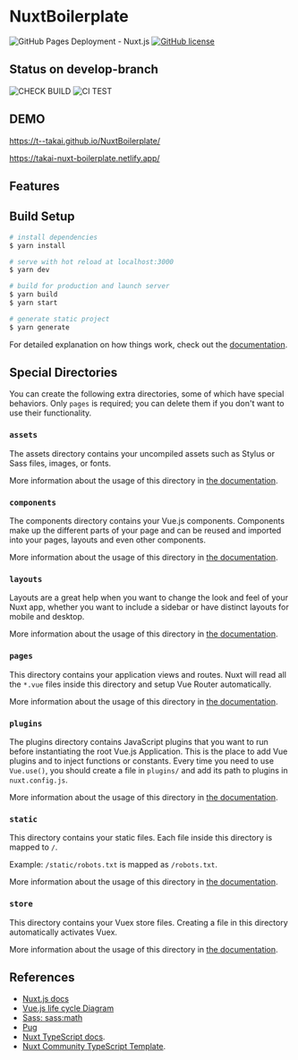 # NuxtBoilerplate

![GitHub Pages Deployment - Nuxt.js](https://github.com/t--takai/NuxtBoilerplate/workflows/GitHub%20Pages%20Deployment%20-%20Nuxt.js/badge.svg)
[![GitHub license](https://img.shields.io/badge/license-MIT-blue.svg?style=flat)](https://github.com/t--takai/NuxtBoilerplate/blob/master/LICENSE)

## Status on develop-branch

![CHECK BUILD](https://github.com/t--takai/NuxtBoilerplate/workflows/CHECK%20BUILD/badge.svg?branch=develop)
![CI TEST](https://github.com/t--takai/NuxtBoilerplate/workflows/CI%20TEST/badge.svg?branch=develop)

## DEMO

<https://t--takai.github.io/NuxtBoilerplate/>

<https://takai-nuxt-boilerplate.netlify.app/>

## Features

## Build Setup

```bash
# install dependencies
$ yarn install

# serve with hot reload at localhost:3000
$ yarn dev

# build for production and launch server
$ yarn build
$ yarn start

# generate static project
$ yarn generate
```

For detailed explanation on how things work, check out the [documentation](https://nuxtjs.org).

## Special Directories

You can create the following extra directories, some of which have special behaviors. Only `pages` is required; you can delete them if you don't want to use their functionality.

### `assets`

The assets directory contains your uncompiled assets such as Stylus or Sass files, images, or fonts.

More information about the usage of this directory in [the documentation](https://nuxtjs.org/docs/2.x/directory-structure/assets).

### `components`

The components directory contains your Vue.js components. Components make up the different parts of your page and can be reused and imported into your pages, layouts and even other components.

More information about the usage of this directory in [the documentation](https://nuxtjs.org/docs/2.x/directory-structure/components).

### `layouts`

Layouts are a great help when you want to change the look and feel of your Nuxt app, whether you want to include a sidebar or have distinct layouts for mobile and desktop.

More information about the usage of this directory in [the documentation](https://nuxtjs.org/docs/2.x/directory-structure/layouts).


### `pages`

This directory contains your application views and routes. Nuxt will read all the `*.vue` files inside this directory and setup Vue Router automatically.

More information about the usage of this directory in [the documentation](https://nuxtjs.org/docs/2.x/get-started/routing).

### `plugins`

The plugins directory contains JavaScript plugins that you want to run before instantiating the root Vue.js Application. This is the place to add Vue plugins and to inject functions or constants. Every time you need to use `Vue.use()`, you should create a file in `plugins/` and add its path to plugins in `nuxt.config.js`.

More information about the usage of this directory in [the documentation](https://nuxtjs.org/docs/2.x/directory-structure/plugins).

### `static`

This directory contains your static files. Each file inside this directory is mapped to `/`.

Example: `/static/robots.txt` is mapped as `/robots.txt`.

More information about the usage of this directory in [the documentation](https://nuxtjs.org/docs/2.x/directory-structure/static).

### `store`

This directory contains your Vuex store files. Creating a file in this directory automatically activates Vuex.

More information about the usage of this directory in [the documentation](https://nuxtjs.org/docs/2.x/directory-structure/store).

## References

- [Nuxt.js docs](https://ja.nuxtjs.org/)
- [Vue.js life cycle Diagram](https://jp.vuejs.org/v2/guide/instance.html#ライフサイクルダイアグラム)
- [Sass: sass:math](https://sass-lang.com/documentation/modules/math)
- [Pug](https://pugjs.org/api/getting-started.html)
- [Nuxt TypeScript docs](https://typescript.nuxtjs.org/ja/).
- [Nuxt Community TypeScript Template](https://github.com/nuxt-community/typescript-template).
